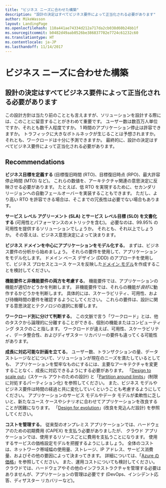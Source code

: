 ```yaml
---
title: "ビジネス ニーズに合わせた構築"
description: "設計の決定はすべてビジネス要件によって正当化される必要があります"
author: MikeWasson
layout: LandingPage
ms.openlocfilehash: 110a441ae74334d212a717da2cb038d60b24bb1f
ms.sourcegitcommit: b0482d49aab0526be386837702e7724c61232c60
ms.translationtype: HT
ms.contentlocale: ja-JP
ms.lasthandoff: 11/14/2017
---
```

# <a name="build-for-the-needs-of-the-business"></a>ビジネス ニーズに合わせた構築

## <a name="every-design-decision-must-be-justified-by-a-business-requirement"></a>設計の決定はすべてビジネス要件によって正当化される必要があります

この設計方針は当たり前のこととも言えますが、ソリューションを設計する際には、このことに留意することがきわめて重要です。 ユーザー数は数百万人単位ですか、それとも数千人程度ですか。 1 時間のアプリケーション停止は許容できますか。 トラフィックに大きなボトルネックが生じることは予想されますか。それとも、ワークロードは十分に予測できますか。 最終的に、設計の決定はすべてビジネス要件によって正当化される必要があります。 

## <a name="recommendations"></a>Recommendations

**ビジネス目標を定義する** (目標復旧時間 (RTO)、目標復旧時点 (RPO)、最大許容停止時間 (MTO) など)。 これらの数値を、アーキテクチャ関連の意思決定に反映させる必要があります。 たとえば、低 RTO を実現するために、セカンダリ リージョンへの自動フェールオーバーを実装することもできます。 ただし、より高い RTO を許容できる場合は、そこまでの冗長性は必要でない場合もあります。

**サービス レベル アグリーメント (SLA) とサービス レベル目標 (SLO) を文書化する** (可用性とパフォーマンスのメトリックを含む)。 必要なのは、99.95% の可用性を提供するソリューションでしょうか。 それとも、それ以上でしょうか。 その答えは、ビジネス意思決定によって決まります。 

**ビジネス ドメインを中心にアプリケーションをモデル化する**。 まずは、ビジネス要件の分析から始めましょう。 それらの要件を使用して、アプリケーションをモデル化します。 ドメイン ベース デザイン (DDD) のアプローチを使用して、ビジネス プロセスとユース ケースを反映した[ドメイン モデル][domain-model]を作成することを検討してください。 

**機能要件と非機能要件の両方を考慮する**。 機能要件では、アプリケーションの機能が適切かどうかを判断します。 非機能要件では、それらの機能が*良好に*動作するかどうかを判断します。 具体的には、スケーラビリティ、可用性、および待機時間の要件を確認するようにしてください。 これらの要件は、設計に関する意思決定とテクノロジの選択に影響します。

**ワークロード別に分けて判断する**。 この文脈で言う「ワークロード」とは、他のタスクから論理的に分離することができる、個別の機能またはコンピューティング タスクのこと指します。 ワークロードが違えば、可用性、スケーラビリティ、データ整合性、およびディザスター リカバリーの要件も違ってくる可能性があります。 

**成長に対応可能な計画を立てる**。 ユーザー数、トランザクションの量、データ ストレージなどについて、ソリューションが現在のニーズを満たしているとしても、 アプリケーションを堅牢なものにするには、主要なアーキテクチャを変更することなく、成長に対応できるようにする必要があります。 「[Design to scale out](scale-out.md)」(スケール アウトのための設計) と「[Partition around limits](partition.md)」(制限に対処するパーティション化) を参照してください。 また、ビジネス モデルやビジネス要件は時間の経過と共に変化していくということも考慮するようにしてください。 アプリケーションのサービス モデルやデータ モデルが柔軟性に乏しいと、新たなユース ケースやシナリオに合わせてアプリケーションを改良することが困難になります。 「[Design for evolution](design-for-evolution.md)」(改良を見込んだ設計) を参照してください。

**コストを管理する**。 従来型のオンプレミス アプリケーションでは、ハードウェアのための初期費用 (CAPEX) を支払う必要がありましたが、 クラウド アプリケーションでは、使用するリソースごとに費用を支払うことになります。 使用するサービスの価格設定モデルを把握するようにしましょう。 全体のコストは、ネットワーク帯域幅の使用量、ストレージ、IP アドレス、サービス消費量、およびその他の要因によって決まってきます。 詳細については、「[Azure の価格][pricing]」を参照してください。 また、運用コストについても検討してください。 クラウドでは、ハードウェアやその他のインフラストラクチャを管理する必要はありませんが、アプリケーションの管理は必要です (DevOps、インシデント応答、ディザスター リカバリーなど)。 

[domain-model]: https://martinfowler.com/eaaCatalog/domainModel.html
[pricing]: https://azure.microsoft.com/pricing/
